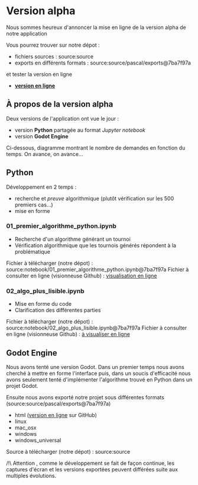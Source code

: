 # Version alpha

Nous sommes heureux d'annoncer la mise en ligne de la version alpha de notre application




Vous pourrez trouver sur notre dépot :
* fichiers sources : source:source
* exports en différents formats : source:source/pascal/exports@7ba7f97a

et tester la version en ligne
* **[version en ligne](https://pskalou.github.io/tournoi/source/pascal/exports/html/Tournoi_html5.html)**


## À propos de la version alpha

Deux versions de l'application ont vue le jour : 

* version **Python** partagée au format *Jupyter notebook*
* version **Godot Engine**


Ci-dessous, diagramme montrant le nombre de demandes en fonction du temps. On avance, on avance...




## Python

Développement en 2 temps :

* recherche et *preuve* algorithmique (plutôt vérification sur les 500 premiers cas...)
* mise en forme


### 01_premier_algorithme_python.ipynb


* Recherche d'un algorithme générant un tournoi
* Vérification algorithmique que les tournois générés répondent à la problématique


Fichier à télécharger (notre dépot) : source:notebook/01_premier_algorithme_python.ipynb@7ba7f97a
Fichier à consulter en ligne (visionneuse Github) : [visualisation en ligne](https://github.com/Pskalou/tournoi/blob/master/notebook/01_premier_algorithme_python.ipynb) 



### 02_algo_plus_lisible.ipynb

* Mise en forme du code
* Clarification des différentes parties

Fichier à télécharger (notre dépot) : source:notebook/02_algo_plus_lisible.ipynb@7ba7f97a
Fichier à consulter en ligne (visionneuse Github) : [à visualiser en ligne](https://github.com/Pskalou/tournoi/blob/master/notebook/01_premier_algorithme_python.ipynb)




## Godot Engine


Nous avons tenté une version Godot.
Dans un premier temps nous avons cherché à mettre en forme l'interface puis, dans un soucis d'efficacité nous avons seulement tenté d'implémenter l'algorithme trouvé en Python dans un projet Godot.



Ensuite nous avons exporté notre projet sous différentes formats (source:source/pascal/exports@7ba7f97a)

* html ([version en ligne](https://pskalou.github.io/tournoi/source/pascal/exports/html/Tournoi_html5.html) sur GitHub)
*  linux 	
*  mac_osx 	
*  windows 	
*  windows_universal


Source à télécharger (notre dépot) : source:source

/!\ Attention , comme le développement se fait de façon continue, les captures d'écran et les versions exportées peuvent différées suite aux multiples évolutions.